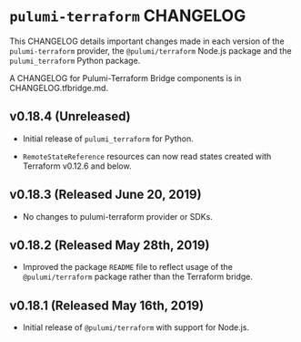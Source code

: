 # `pulumi-terraform` CHANGELOG

This CHANGELOG details important changes made in each version of the
`pulumi-terraform` provider, the `@pulumi/terraform` Node.js package and the
`pulumi_terraform` Python package.

A CHANGELOG for Pulumi-Terraform Bridge components is in CHANGELOG.tfbridge.md.

## v0.18.4 (Unreleased)

- Initial release of `pulumi_terraform` for Python.

- `RemoteStateReference` resources can now read states created with Terraform
  v0.12.6 and below.

## v0.18.3 (Released June 20, 2019)

- No changes to pulumi-terraform provider or SDKs.

## v0.18.2 (Released May 28th, 2019)

- Improved the package `README` file to reflect usage of the `@pulumi/terraform`
  package rather than the Terraform bridge.

## v0.18.1 (Released May 16th, 2019)

- Initial release of `@pulumi/terraform` with support for Node.js.
